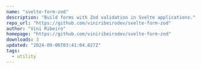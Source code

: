 ```yaml
---
name: "svelte-form-zod"
description: "Build forms with Zod validation in Svelte applications."
repo_url: "https://github.com/viniribeirodev/svelte-form-zod"
author: "Vini Ribeiro"
homepage: "https://github.com/viniribeirodev/svelte-form-zod"
downloads: 3
updated: "2024-09-06T03:41:04.827Z"
tags: 
  - utility
---
```

